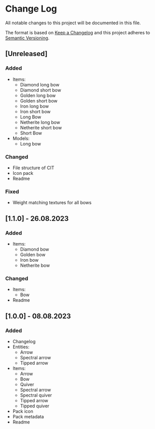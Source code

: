 # Change Log

All notable changes to this project will be documented in this file.
 
The format is based on [Keep a Changelog](http://keepachangelog.com/)
and this project adheres to [Semantic Versioning](http://semver.org/).

## [Unreleased]

### Added

- Items:
    - Diamond long bow
    - Diamond short bow
    - Golden long bow
    - Golden short bow
    - Iron long bow
    - Iron short bow
    - Long Bow
    - Netherite long bow
    - Netherite short bow
    - Short Bow
- Models:
    - Long bow

### Changed

- File structure of CIT
- Icon pack
- Readme

### Fixed

- Weight matching textures for all bows

## [1.1.0] - 26.08.2023

### Added

- Items:
    - Diamond bow
    - Golden bow
    - Iron bow
    - Netherite bow

### Changed

- Items:
    - Bow
- Readme

## [1.0.0] - 08.08.2023

### Added

- Changelog
- Entities:
    - Arrow
    - Spectral arrow
    - Tipped arrow
- Items:
    - Arrow
    - Bow
    - Quiver
    - Spectral arrow
    - Spectral quiver
    - Tipped arrow
    - Tipped quiver
- Pack icon
- Pack metadata
- Readme
